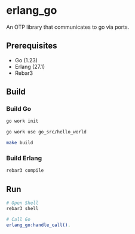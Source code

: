 # erlang_go

An OTP library that communicates to go via ports.

## Prerequisites

- Go (1.23)
- Erlang (27.1)
- Rebar3

## Build

### Build Go

```bash
go work init

go work use go_src/hello_world

make build
```

### Build Erlang

```bash
rebar3 compile
```

## Run

```bash
# Open Shell
rebar3 shell

# Call Go 
erlang_go:handle_call().
```
